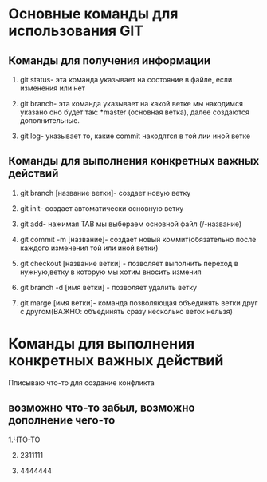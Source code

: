 # Основные команды для использования  GIT

## Команды для получения информации

1. git status- эта команда указывает на состояние в файле, если изменения или нет

2. git branch- эта команда указывает на какой ветке мы находимся указано оно будет так: *master (основная ветка), далее создаются дополнительные.

3. git log- указывает то, какие commit находятся в той лии иной ветке

## Команды для выполнения конкретных важных действий 

1. git branch [название ветки]- создает новую ветку

2. git init- создает автоматически основную ветку

3.  git add- нажимая TAB мы выбераем основной файл (/-название)

4. git commit -m [название]- создает новый коммит(обязательно после каждого изменения той или иной ветки)

5. git checkout [название ветки] - позволяет выполнить переход в нужную,ветку в которую мы хотим вносить измения

6. git branch -d [имя ветки] - позволяет удалить ветку

7. git marge [имя ветки]- команда позволяющая объединять ветки друг с другом(ВАЖНО: объединять сразу несколько веток нельзя)

# Команды для выполнения конкретных важных действий 

Пписываю что-то для создание конфликта 
## возможно что-то забыл, возможно дополнение чего-то

1.ЧТО-ТО

2. 2311111

3. 4444444
